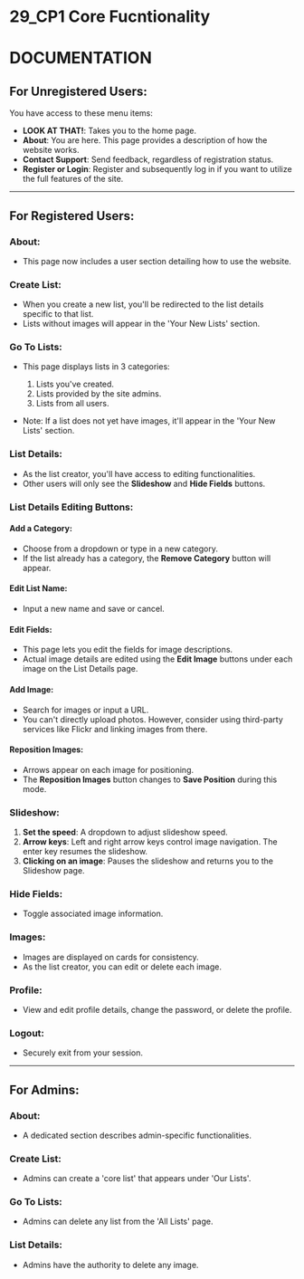 # 29_CP1 Core Fucntionality

# DOCUMENTATION 

## For Unregistered Users:

You have access to these menu items:
- **LOOK AT THAT!**: Takes you to the home page.
- **About**: You are here. This page provides a description of how the website works.
- **Contact Support**: Send feedback, regardless of registration status.
- **Register or Login**: Register and subsequently log in if you want to utilize the full features of the site.

---

## For Registered Users:

### About:

- This page now includes a user section detailing how to use the website.

### Create List:

- When you create a new list, you'll be redirected to the list details specific to that list.
- Lists without images will appear in the 'Your New Lists' section.

### Go To Lists:

- This page displays lists in 3 categories:
  1. Lists you've created.
  2. Lists provided by the site admins.
  3. Lists from all users.

- Note: If a list does not yet have images, it'll appear in the 'Your New Lists' section.

### List Details:

- As the list creator, you'll have access to editing functionalities.
- Other users will only see the **Slideshow** and **Hide Fields** buttons.

### List Details Editing Buttons:

#### Add a Category:
- Choose from a dropdown or type in a new category.
- If the list already has a category, the **Remove Category** button will appear.

#### Edit List Name:
- Input a new name and save or cancel.

#### Edit Fields:
- This page lets you edit the fields for image descriptions.
- Actual image details are edited using the **Edit Image** buttons under each image on the List Details page.

#### Add Image:
- Search for images or input a URL.
- You can't directly upload photos. However, consider using third-party services like Flickr and linking images from there.

#### Reposition Images:
- Arrows appear on each image for positioning.
- The **Reposition Images** button changes to **Save Position** during this mode.

### Slideshow:

1. **Set the speed**: A dropdown to adjust slideshow speed.
2. **Arrow keys**: Left and right arrow keys control image navigation. The enter key resumes the slideshow.
3. **Clicking on an image**: Pauses the slideshow and returns you to the Slideshow page.

### Hide Fields:

- Toggle associated image information.

### Images:

- Images are displayed on cards for consistency.
- As the list creator, you can edit or delete each image. 

### Profile:

- View and edit profile details, change the password, or delete the profile.

### Logout:

- Securely exit from your session.

---

## For Admins:

### About:

- A dedicated section describes admin-specific functionalities.

### Create List:

- Admins can create a 'core list' that appears under 'Our Lists'.

### Go To Lists:

- Admins can delete any list from the 'All Lists' page.

### List Details:

- Admins have the authority to delete any image.
